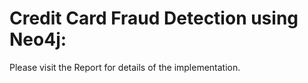 # Credit Card Fraud Detection using Neo4j:
Please visit the Report for details of the implementation. 
